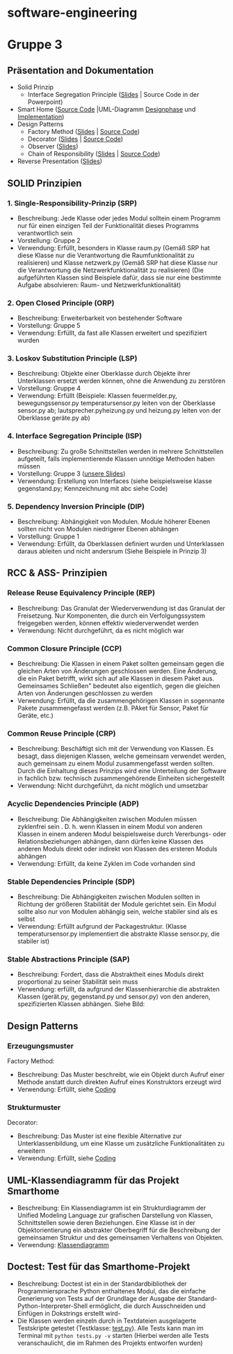 # software-engineering
# Gruppe 3


## Präsentation and Dokumentation

- Solid Prinzip
  - Interface Segregation Principle ([Slides](./01_SOLID-Prinzipien/SOLID-Prinzipien_ISP.pdf) | Source Code in der Powerpoint)
- Smart Home ([Source Code](./02_SmartHome/smarthome-python) |UML-Diagramm [Designphase](./02_SmartHome/UML-SmartHome.pdf) und  [Implementation](./02_SmartHome/smarthome-python/UML%20smarthome.pdf))
- Design Patterns
  - Factory Method ([Slides](./03_design_patterns/builder/presentations/builder.pdf) | [Source Code](./03_DesignPattern_FactoryMethod/Codebeispiel_FactoryMethod.py))
  - Decorator ([Slides](./05_DesignPattern_Decorator/Design_Pattern_Decorator.pdf) | [Source Code](./05_DesignPattern_Decorator/decorator.py))
  - Observer ([Slides](./06_DesignPattern_Observer/DesignPattern_Observer.pdf))
  - Chain of Responsibility ([Slides](./07_DesignPattern_ChainOfResponsibility/DesignPattern_ChainOfResponsibility.pdf) | [Source Code](./07_DesignPattern_ChainOfResponsibility/Codebeispiel_ChainOfResponsibility.py))
- Reverse Presentation ([Slides](./04_Making_architecture_Matter_Martin_Fowler/Making_Architecture_Matter.pdf))

## SOLID Prinzipien

### 1. Single-Responsibility-Prinzip (SRP)
- Beschreibung: Jede Klasse oder jedes Modul solltein einem Programm nur für einen einzigen Teil der Funktionalität dieses Programms verantwortlich sein 
- Vorstellung: Gruppe 2
- Verwendung: Erfüllt, besonders in Klasse raum.py (Gemäß SRP hat diese Klasse nur die Verantwortung die Raumfunktionalität zu realisieren) und Klasse netzwerk.py (Gemäß SRP hat diese Klasse nur die Verantwortung die Netzwerkfunktionalität zu realisieren) (Die aufgeführten Klassen sind Beispiele dafür, dass sie nur eine bestimmte Aufgabe absolvieren: Raum- und Netzwerkfunktionalität)

### 2. Open Closed Principle (ORP)
- Beschreibung: Erweiterbarkeit von bestehender Software
- Vorstellung: Gruppe 5
- Verwendung: Erfüllt, da fast alle Klassen erweitert und spezifiziert wurden

### 3. Loskov Substitution Principle (LSP)
- Beschreibung: Objekte einer Oberklasse durch Objekte ihrer Unterklassen ersetzt werden können, ohne die Anwendung zu zerstören
- Vorstellung: Gruppe 4
- Verwendung: Erfüllt (Beispiele: Klassen feuermelder.py, bewegungssensor.py temperatursensor.py leiten von der Oberklasse sensor.py ab; lautsprecher.pyheizung.py und heizung.py leiten von der Oberklasse geräte.py ab)

### 4. Interface Segregation Principle (ISP)
- Beschreibung: Zu große Schnittstellen werden in mehrere Schnittstellen aufgeteilt, falls implementierende Klassen unnötige Methoden haben müssen
- Vorstellung: Gruppe 3 ([unsere Slides](./01_SOLID-Prinzipien/SOLID-Prinzipien_ISP.pdf))
- Verwendung: Erstellung von Interfaces (siehe beispielsweise klasse gegenstand.py; Kennzeichnung mit abc siehe Code)


### 5. Dependency Inversion Principle (DIP)
- Beschreibung: Abhängigkeit von Modulen. Module höherer Ebenen sollten nicht von Modulen niedrigerer Ebenen abhängen
- Vorstellung: Gruppe 1
- Verwendung: Erfüllt, da Oberklassen definiert wurden und Unterklassen daraus ableiten und nicht andersrum (Siehe Beispiele in Prinzip 3)

## RCC & ASS- Prinzipien

### Release Reuse Equivalency Principle (REP)
- Beschreibung: Das Granulat der Wiederverwendung ist das Granulat der Freisetzung. Nur Komponenten, die durch ein Verfolgungssystem freigegeben werden, können effektiv wiederverwendet werden
- Verwendung: Nicht durchgeführt, da es nicht möglich war

### Common Closure Principle (CCP)
- Beschreibung: Die Klassen in einem Paket sollten gemeinsam gegen die gleichen Arten von Änderungen geschlossen werden. Eine Änderung, die ein Paket betrifft, wirkt sich auf alle Klassen in diesem Paket aus. Gemeinsames Schließen" bedeutet also eigentlich, gegen die gleichen Arten von Änderungen geschlossen zu werden
- Verwendung: Erfüllt, da die zusammengehörigen Klassen in sogennante Pakete zusammengefasst werden (z.B. PAket für Sensor, Paket für Geräte, etc.)

### Common Reuse Principle (CRP)
- Beschreibung: Beschäftigt sich mit der Verwendung von Klassen. Es besagt, dass diejenigen Klassen, welche gemeinsam verwendet werden, auch gemeinsam zu einem Modul zusammengefasst werden sollten. Durch die Einhaltung dieses Prinzips wird eine Unterteilung der Software in fachlich bzw. technisch zusammengehörende Einheiten sichergestellt
- Verwendung: Nicht durchgeführt, da nicht möglich und umsetzbar

### Acyclic Dependencies Principle (ADP)
- Beschreibung: Die Abhängigkeiten zwischen Modulen müssen zyklenfrei sein  . D. h. wenn Klassen in einem Modul von anderen Klassen in einem anderen Modul beispielsweise durch Vererbungs- oder Relationsbeziehungen abhängen, dann dürfen keine Klassen des anderen Moduls direkt oder indirekt von Klassen des ersteren Moduls abhängen
- Verwendung: Erfüllt, da keine Zyklen  im Code vorhanden sind

### Stable Dependencies Principle (SDP)
- Beschreibung: Die Abhängigkeiten zwischen Modulen sollten in Richtung der größeren Stabilität der Module gerichtet sein. Ein Modul sollte also nur von Modulen abhängig sein, welche stabiler sind als es selbst
- Verwendung: Erfüllt aufgrund der Packagestruktur. (Klasse temperatursensor.py implementiert die abstrakte Klasse sensor.py, die stabiler ist)

### Stable Abstractions Principle (SAP)
- Beschreibung: Fordert, dass die Abstraktheit eines Moduls direkt proportional zu seiner Stabilität sein muss
- Verwendung: erfüllt, da aufgrund der Klassenhierarchie die abstrakten Klassen (gerät.py, gegenstand.py und sensor.py) von den anderen, spezifizierten Klassen abhängen. 
Siehe Bild: 

## Design Patterns

### Erzeugungsmuster
Factory Method:
- Beschreibung: Das Muster beschreibt, wie ein Objekt durch Aufruf einer Methode anstatt durch direkten Aufruf eines Konstruktors erzeugt wird
- Verwendung: Erfüllt, siehe [Coding](./03_DesignPattern_FactoryMethod/Codebeispiel_FactoryMethod.py) 

### Strukturmuster
Decorator:
- Beschreibung: Das Muster ist eine flexible Alternative zur Unterklassenbildung, um eine Klasse um zusätzliche Funktionalitäten zu erweitern
- Verwendung: Erfüllt, siehe [Coding](./02_SmartHome/smarthome-python/decorator.py) 


## UML-Klassendiagramm für das Projekt Smarthome
- Beschreibung: Ein Klassendiagramm ist ein Strukturdiagramm der Unified Modeling Language zur grafischen Darstellung von Klassen, Schnittstellen sowie deren Beziehungen. Eine Klasse ist in der Objektorientierung ein abstrakter Oberbegriff für die Beschreibung der gemeinsamen Struktur und des gemeinsamen Verhaltens von Objekten.
- Verwendung: [Klassendiagramm](./02_SmartHome/smarthome-python/UML%20smarthome.pdf)

## Doctest: Test für das Smarthome-Projekt

- Beschreibung: Doctest ist ein in der Standardbibliothek der Programmiersprache Python enthaltenes Modul, das die einfache Generierung von Tests auf der Grundlage der Ausgabe der Standard-Python-Interpreter-Shell ermöglicht, die durch Ausschneiden und Einfügen in Dokstrings erstellt wird-
- Die Klassen werden einzeln durch in Textdateien ausgelagerte Testskripte getestet (Testklasse: [test.py](/02_SmartHome/smarthome-python/tests.py)). Alle Tests kann man im Terminal mit `python tests.py -v` starten (Hierbei werden alle Tests veranschaulicht, die im Rahmen des Projekts entworfen wurden)
